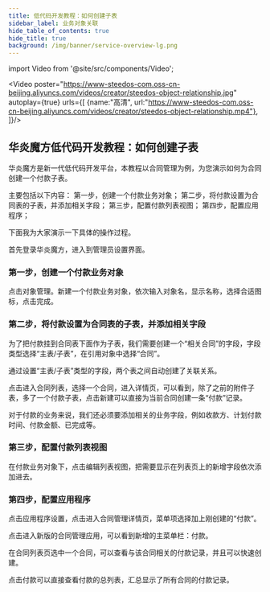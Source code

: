 ```yaml
---
title: 低代码开发教程：如何创建子表
sidebar_label: 业务对象关联
hide_table_of_contents: true
hide_title: true
background: /img/banner/service-overview-lg.png
---
```


import Video from '@site/src/components/Video';

<Video 
    poster="https://www-steedos-com.oss-cn-beijing.aliyuncs.com/videos/creator/steedos-object-relationship.jpg"
    autoplay={true}
    urls={[
        {name:"高清", url:"https://www-steedos-com.oss-cn-beijing.aliyuncs.com/videos/creator/steedos-object-relationship.mp4"},
    ]}/>


## 华炎魔方低代码开发教程：如何创建子表

华炎魔方是新一代低代码开发平台，本教程以合同管理为例，为您演示如何为合同创建一个付款子表。

主要包括以下内容：
第一步，创建一个付款业务对象；
第二步，将付款设置为合同表的子表，并添加相关字段；
第三步，配置付款列表视图；
第四步，配置应用程序；

下面我为大家演示一下具体的操作过程。

首先登录华炎魔方，进入到管理员设置界面。

### 第一步，创建一个付款业务对象

点击对象管理。新建一个付款业务对象，依次输入对象名，显示名称，选择合适图标，点击完成。

### 第二步，将付款设置为合同表的子表，并添加相关字段

为了把付款挂到合同表下面作为子表，我们需要创建一个“相关合同”的字段，字段类型选择“主表/子表”，在引用对象中选择“合同”。

通过设置“主表/子表”类型的字段，两个表之间自动创建了关联关系。

点击进入合同列表，选择一个合同，进入详情页，可以看到，除了之前的附件子表，多了一个付款子表，点击新建可以直接为当前合同创建一条“付款”记录。

对于付款的业务来说，我们还必须要添加相关的业务字段，例如收款方、计划付款时间、付款金额、已完成等。

### 第三步，配置付款列表视图

在付款业务对象下，点击编辑列表视图，把需要显示在列表页上的新增字段依次添加进去。

### 第四步，配置应用程序

点击应用程序设置，点击进入合同管理详情页，菜单项选择加上刚创建的“付款”。

点击进入新版的合同管理应用，可以看到新增的主菜单栏：付款。

在合同列表页选中一个合同，可以查看与该合同相关的付款记录，并且可以快速创建。

点击付款可以直接查看付款的总列表，汇总显示了所有合同的付款记录。
